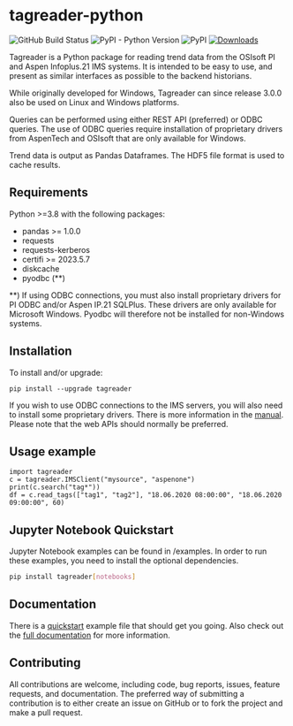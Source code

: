 # tagreader-python <!-- omit in toc -->

![GitHub Build Status](https://github.com/equinor/tagreader-python/workflows/Test/badge.svg)
![PyPI - Python Version](https://img.shields.io/pypi/pyversions/tagreader)
![PyPI](https://img.shields.io/pypi/v/tagreader)
[![Downloads](https://pepy.tech/badge/tagreader)](https://pepy.tech/project/tagreader)

Tagreader is a Python package for reading trend data from the OSIsoft
PI and Aspen Infoplus.21 IMS systems. It is intended to be easy to use,
and present as similar interfaces as possible to the backend historians.

While originally developed for Windows, Tagreader can since release 3.0.0
also be used on Linux and Windows platforms.

Queries can be performed using either REST API (preferred) or ODBC queries.
The use of ODBC queries require installation of proprietary drivers from
AspenTech and OSIsoft that are only available for Windows.

Trend data is output as Pandas Dataframes. The HDF5 file format is used
to cache results.

## Requirements

Python >=3.8 with the following packages:

  + pandas >= 1.0.0
  + requests
  + requests-kerberos
  + certifi >= 2023.5.7
  + diskcache
  + pyodbc (**)

**) If using ODBC connections, you must also install proprietary drivers for
PI ODBC and/or Aspen IP.21 SQLPlus. These drivers are only available for
Microsoft Windows. Pyodbc will therefore not be installed for non-Windows
systems.

## Installation

To install and/or upgrade:

```
pip install --upgrade tagreader
```

If you wish to use ODBC connections to the IMS servers, you will also need
to install some proprietary drivers. There is more information in the
[manual](docs/manual.md#odbc-drivers). Please note that the web APIs should
normally be preferred.

## Usage example

```
import tagreader
c = tagreader.IMSClient("mysource", "aspenone")
print(c.search("tag*"))
df = c.read_tags(["tag1", "tag2"], "18.06.2020 08:00:00", "18.06.2020 09:00:00", 60)
```

## Jupyter Notebook Quickstart
Jupyter Notebook examples can be found in /examples. In order to run these examples, you need to install the optional
dependencies.

```bash
pip install tagreader[notebooks]
```


## Documentation

There is a [quickstart](examples/quickstart.ipynb) example file that should get
you going. Also check out the [full documentation](https://equinor.github.io/tagreader-python/) for more information.

## Contributing

All contributions are welcome, including code, bug reports, issues, feature
requests, and documentation. The preferred way of submitting a contribution
is to either create an issue on GitHub or to fork the project and make a pull
request.
